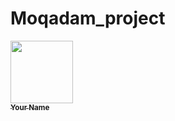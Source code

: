 # Moqadam_project

<a href="https://github.com/moqroq">
   <img src="[https://url-to-your-profile-picture](https://avatars.githubusercontent.com/u/122383501?s=400&u=05796ff256ac58bd02476c922fdfc54ccf7f7ca4&v=4)" width="100px;" alt=""/>
   <br /><sub><b>Your Name</b></sub>
</a>

